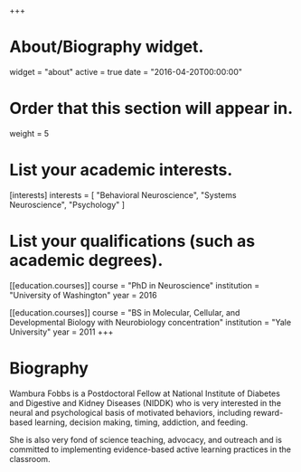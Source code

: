 +++
# About/Biography widget.
widget = "about"
active = true
date = "2016-04-20T00:00:00"

# Order that this section will appear in.
weight = 5

# List your academic interests.
[interests]
  interests = [
    "Behavioral Neuroscience",
    "Systems Neuroscience",
    "Psychology"
  ]

# List your qualifications (such as academic degrees).
[[education.courses]]
  course = "PhD in Neuroscience"
  institution = "University of Washington"
  year = 2016

[[education.courses]]
  course = "BS in Molecular, Cellular, and Developmental Biology with Neurobiology concentration"
  institution = "Yale University"
  year = 2011
+++

# Biography

Wambura Fobbs is a Postdoctoral Fellow at National Institute of Diabetes and Digestive and Kidney Diseases (NIDDK) who is very interested in the neural and psychological basis of motivated behaviors, including reward-based learning, decision making, timing, addiction, and feeding. 

She is also very fond of science teaching, advocacy, and outreach and is committed to implementing evidence-based active learning practices in the classroom.

